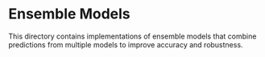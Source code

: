 # Ensemble Models

This directory contains implementations of ensemble models that combine predictions from multiple models to improve accuracy and robustness. 